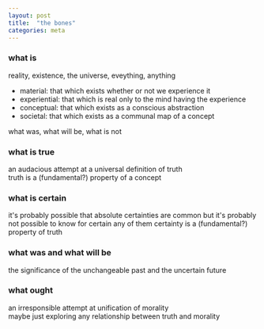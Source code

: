 ```yaml
---
layout: post
title:  "the bones"
categories: meta
---
```


### what is
  reality, existence, the universe, eveything, anything
  * material: that which exists whether or not we experience it
  * experiential: that which is real only to the mind having the experience
  * conceptual: that which exists as a conscious abstraction
  * societal: that which exists as a communal map of a concept
  
  what was, what will be, what is not


### what is true
an audacious attempt at a universal definition of truth  
truth is a (fundamental?) property of a concept


### what is certain
  it's probably possible that absolute certainties are common but it's probably not possible to know for certain any of them
  certainty is a (fundamental?) property of truth
  

### what was and what will be
  the significance of the unchangeable past and the uncertain future
  

### what ought
  an irresponsible attempt at unification of morality  
  maybe just exploring any relationship between truth and morality
    
  
